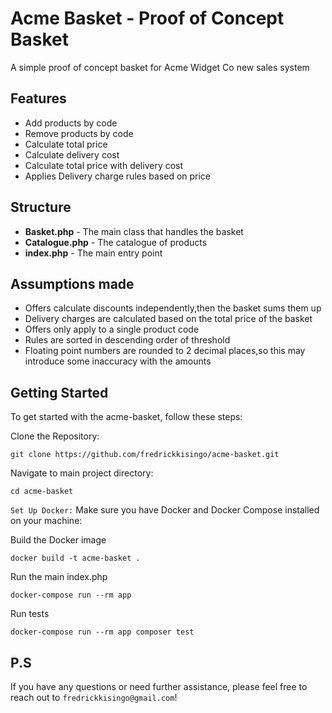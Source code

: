 # Acme Basket - Proof of Concept Basket
 
A simple proof of concept basket for Acme Widget Co new sales system

## Features
 - Add products by code
 - Remove products by code
 - Calculate total price
 - Calculate delivery cost
 - Calculate total price with delivery cost
 - Applies Delivery charge rules based on price

## Structure
-  **Basket.php** - The main class that handles the basket
-  **Catalogue.php** - The catalogue of products
-  **index.php** - The main entry point

## Assumptions made
-  Offers calculate discounts independently,then the basket sums them up
-  Delivery charges are calculated based on the total price of the basket
-  Offers only apply to a single product code
  - Rules are sorted in descending order of threshold
  -  Floating point numbers are rounded to 2 decimal places,so this may introduce some inaccuracy with the amounts

## Getting Started

To get started with the acme-basket, follow these steps:

Clone the Repository:

   ```
   git clone https://github.com/fredrickkisingo/acme-basket.git
   ```

Navigate to main project directory:

   ```
   cd acme-basket
   ```

`Set Up Docker:` Make sure you have Docker and Docker Compose installed on your machine:

Build the Docker image
  ```
 docker build -t acme-basket .
   ```

Run the main index.php

  ```
docker-compose run --rm app
   ```

Run tests

 ```
docker-compose run --rm app composer test
   ```





## P.S

If you have any questions or need further assistance, please feel free to reach out to `fredrickkisingo@gmail.com`!
